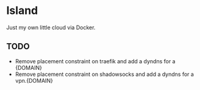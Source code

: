 # Island

Just my own little cloud via Docker.

## TODO

- Remove placement constraint on traefik and add a dyndns for a {DOMAIN}
- Remove placement constraint on shadowsocks and add a dyndns for a vpn.{DOMAIN}
